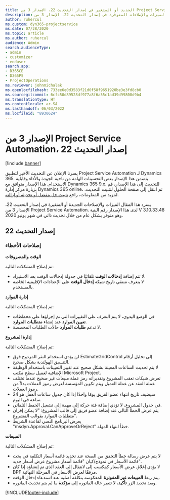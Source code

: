 ```yaml
---
title: الجديد أو المتغير في إصدار التحديث 22، الإصدار 3 من Project Service Automation
description: يسرد هذا المقال الميزات والإصلاحات المتوفرة في إصدار التحديث 22، الإصدار 3 من Project Service Automation.
author: ruhercul
ms.custom: dyn365-projectservice
ms.date: 07/28/2020
ms.topic: article
ms.author: ruhercul
audience: Admin
search.audienceType:
- admin
- customizer
- enduser
search.app:
- D365CE
- D365PS
- ProjectOperations
ms.reviewer: johnmichalak
ms.openlocfilehash: 733ee6e0d3583f21d0f58f9651920be3e3fd8cb0
ms.sourcegitcommit: 6cfc50d89528df977a8f6a55c1ad39d99800d9b4
ms.translationtype: HT
ms.contentlocale: ar-SA
ms.lasthandoff: 06/03/2022
ms.locfileid: "8930624"
---
```

# <a name="project-service-automation-update-release-22-v3"></a>الإصدار 3 من Project Service Automation، إصدار التحديث 22

[!include [banner](../includes/psa-now-project-operations.md)]

يسرنا الإعلان عن التحديث الأخير لتطبيق Project Service Automation لـ Dynamics 365. يتضمن هذا الإصدار بعض التحسينات الهامة من ناحية الجودة والأداء وقابلية الاستخدام. هذا الإصدار متوافق مع Dynamics 365 9.x. للتحديث إلى هذا الإصدار، قم بزيارة مركز إدارة Dynamics 365 online، ثم انتقل إلى صفحة الحلول لتثبيت التحديث. لمزيد من المعلومات، راجع [تثبيت حل مفضل أو تحديثه أو إزالته](/power-platform/admin/install-remove-preferred-solution).

يسرد هذا المقال الميزات والإصلاحات الجديدة أو المتغيرة في إصدار التحديث 22، الإصدار 3 من Project Service Automation. لدى هذا الإصدار رقم البنية V 3.10.33.48 وهو متوفر بشكل عام من خلال تحديث ذاتي في شهر يونيو 2020.

## <a name="update-release-22"></a>إصدار التحديث 22

### <a name="bug-fixes"></a>إصلاحات الأخطاء



**الوقت والمصروفات**

تم إصلاح المشكلات التالية:

- لا تتم إضافة **إدخالات الوقت** تلقائيًا في جدولة إدخالات الوقت بعد الاستيراد.
- لا يتعرف منتقي تاريخ شبكة **إدخال الوقت** على الإعدادات الإقليمية الخاصة بالمستخدم.

**إدارة الموارد**

تم إصلاح المشكلات التالية:

- في الوضع اليدوي، لا يتم التعرف على التغييرات التي تم إجراؤها على مخططات **تعيين الموارد** عند إنشاء **متطلبات الموارد**.
- لا تدعم **طلبات الموارد** حالات الطلبات المخصصة.

**إدارة المشروع**

تم إصلاح المشكلات التالية:

- لن يؤدي استخدام النقر المزدوج فوق EstimateGridControl إلى تحليل أرقام التنسيق الهولندية بشكل صحيح.
- لا يتم تحديث الساعات المعينة بشكل صحيح عند تغيير التعيينات باستخدام الوظيفة الإضافية لعميل سطح مكتب Microsoft Project.
- تعرض شبكات تعقب المشروع وتقديراته رمز عملة مبيعات غير صحيح عندما تختلف عملة العقد عن عملة العميل ويتم تكوين المؤسسة لعرض رموز العملات بدلاً من رموز العملات.
- سيضيف تاريخ انتهاء عضو الفريق يومًا واحدًا إذا كان جدول ساعات العمل هو 24 ساعة في اليوم.
- في جدول المشروع، لا تؤدي إضافة فئة حركة إلى مهمة إلى تشغيل الحفظ التلقائي.
- يتم عرض الخطأ التالي عند إضافة عضو فريق إلى قالب المشروع: "لا يمكن إقران متطلبات الموارد بقوالب المشروع". 
- يعرض البرنامج النصي لقاعدة الشريط "msdyn.Approval.CanApproveOrReject" خطأ انتهاء المهلة.

**المبيعات**

تم إصلاح المشكلات التالية:

- لا يتم عرض رسالة خطأ التحقق من الصحة عند تحديد قائمة أسعار التكلفة في بحث قائمة الأسعار في نموذج/كيان "قائمة أسعار مشروع عرض أسعار جديد".
- لا يؤدي إغلاق عرض الأسعار كمكسب إلى لانتقال إلى العقد الذي تم إنشاؤه إذا كان BPF مرفقًا لعرض الأسعار في المرحلة النهائية.
- يتم ربط **المبيعات غير المفوترة** المعكوسة بتكلفة أصلية عند استدعاء إدخال الوقت.
- وبعد تحديد الزر **تأكيد**، لا تتغير حالة الفاتورة إلى **مؤكدة** ما لم يتم تحديث الفاتورة.


[!INCLUDE[footer-include](../includes/footer-banner.md)]
